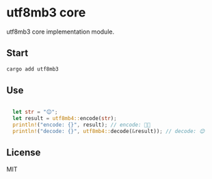 # utf8mb3 core

utf8mb3 core implementation module.

## Start

```sh
cargo add utf8mb3
```

## Use

```rust

  let str = "😊";
  let result = utf8mb4::encode(str);
  println!("encode: {}", result); // encode: 
  println!("decode: {}", utf8mb4::decode(&result)); // decode: 😊
```

## License

MIT
